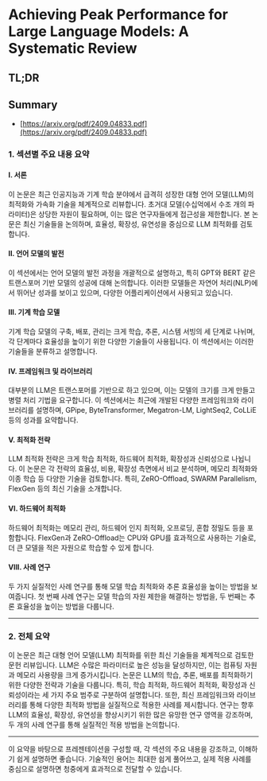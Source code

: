 # Achieving Peak Performance for Large Language Models: A Systematic Review
## TL;DR
## Summary
- [https://arxiv.org/pdf/2409.04833.pdf](https://arxiv.org/pdf/2409.04833.pdf)

### 1. 섹션별 주요 내용 요약

#### I. 서론
이 논문은 최근 인공지능과 기계 학습 분야에서 급격히 성장한 대형 언어 모델(LLM)의 최적화와 가속화 기술을 체계적으로 리뷰합니다. 초거대 모델(수십억에서 수조 개의 파라미터)은 상당한 자원이 필요하며, 이는 많은 연구자들에게 접근성을 제한합니다. 본 논문은 최신 기술들을 논의하며, 효율성, 확장성, 유연성을 중심으로 LLM 최적화를 검토합니다.

#### II. 언어 모델의 발전
이 섹션에서는 언어 모델의 발전 과정을 개괄적으로 설명하고, 특히 GPT와 BERT 같은 트랜스포머 기반 모델의 성공에 대해 논의합니다. 이러한 모델들은 자연어 처리(NLP)에서 뛰어난 성과를 보이고 있으며, 다양한 어플리케이션에서 사용되고 있습니다.

#### III. 기계 학습 모델
기계 학습 모델의 구축, 배포, 관리는 크게 학습, 추론, 시스템 서빙의 세 단계로 나뉘며, 각 단계마다 효율성을 높이기 위한 다양한 기술들이 사용됩니다. 이 섹션에서는 이러한 기술들을 분류하고 설명합니다.

#### IV. 프레임워크 및 라이브러리
대부분의 LLM은 트랜스포머를 기반으로 하고 있으며, 이는 모델의 크기를 크게 만들고 병렬 처리 기법을 요구합니다. 이 섹션에서는 최근에 개발된 다양한 프레임워크와 라이브러리를 설명하며, GPipe, ByteTransformer, Megatron-LM, LightSeq2, CoLLiE 등의 성과를 요약합니다.

#### V. 최적화 전략
LLM 최적화 전략은 크게 학습 최적화, 하드웨어 최적화, 확장성과 신뢰성으로 나뉩니다. 이 논문은 각 전략의 효율성, 비용, 확장성 측면에서 비교 분석하며, 메모리 최적화와 이종 학습 등 다양한 기술을 검토합니다. 특히, ZeRO-Offload, SWARM Parallelism, FlexGen 등의 최신 기술을 소개합니다.

#### VI. 하드웨어 최적화
하드웨어 최적화는 메모리 관리, 하드웨어 인지 최적화, 오프로딩, 혼합 정밀도 등을 포함합니다. FlexGen과 ZeRO-Offload는 CPU와 GPU를 효과적으로 사용하는 기술로, 더 큰 모델을 적은 자원으로 학습할 수 있게 합니다.

#### VIII. 사례 연구
두 가지 실질적인 사례 연구를 통해 모델 학습 최적화와 추론 효율성을 높이는 방법을 보여줍니다. 첫 번째 사례 연구는 모델 학습의 자원 제한을 해결하는 방법을, 두 번째는 추론 효율성을 높이는 방법을 다룹니다.

---

### 2. 전체 요약
이 논문은 최근 대형 언어 모델(LLM) 최적화를 위한 최신 기술들을 체계적으로 검토한 문헌 리뷰입니다. LLM은 수많은 파라미터로 높은 성능을 달성하지만, 이는 컴퓨팅 자원과 메모리 사용량을 크게 증가시킵니다. 논문은 LLM의 학습, 추론, 배포를 최적화하기 위한 다양한 전략과 기술을 다룹니다. 특히, 학습 최적화, 하드웨어 최적화, 확장성과 신뢰성이라는 세 가지 주요 범주로 구분하여 설명합니다. 또한, 최신 프레임워크와 라이브러리를 통해 다양한 최적화 방법을 실질적으로 적용한 사례를 제시합니다. 연구는 향후 LLM의 효율성, 확장성, 유연성을 향상시키기 위한 많은 유망한 연구 영역을 강조하며, 두 개의 사례 연구를 통해 실질적인 적용 방법을 논의합니다.

---

이 요약을 바탕으로 프레젠테이션을 구성할 때, 각 섹션의 주요 내용을 강조하고, 이해하기 쉽게 설명하면 좋습니다. 기술적인 용어는 최대한 쉽게 풀어쓰고, 실제 적용 사례를 중심으로 설명하면 청중에게 효과적으로 전달할 수 있습니다.